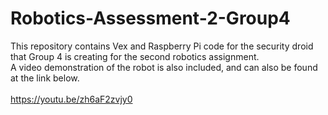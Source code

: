 # Robotics-Assessment-2-Group4

This repository contains Vex and Raspberry Pi code for the security droid that Group 4 is creating for the second robotics assignment.
<br>
A video demonstration of the robot is also included, and can also be found at the link below.
<br><br>
https://youtu.be/zh6aF2zvjy0
